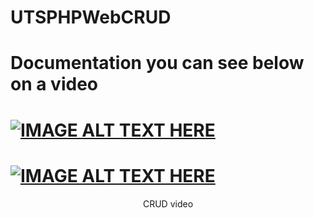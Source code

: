 # UTSPHPWebCRUD

# Documentation you can see below on a video

# [![IMAGE ALT TEXT HERE](https://img.youtube.com/vi/WELgi4mgrHo/0.jpg)](https://www.youtube.com/watch?v=WELgi4mgrHo)

# [![IMAGE ALT TEXT HERE](https://img.youtube.com/watch/vi/=WELgi4mgrHo/0.jpg)](https://www.youtube.com/watch?v=WELgi4mgrHo)
<div align="center">CRUD video</div>
